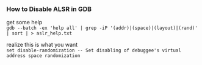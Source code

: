 ### How to Disable ALSR in GDB  
  
get some help  
`gdb --batch -ex 'help all' | grep -iP '(addr)|(space)|(layout)|(rand)' | sort | > aslr_help.txt`  
  
realize this is what you want  
`set disable-randomization -- Set disabling of debuggee's virtual address space randomization`  
